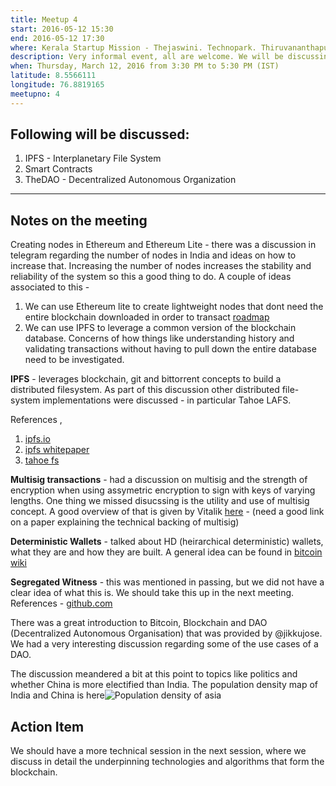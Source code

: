 ```yaml
---
title: Meetup 4
start: 2016-05-12 15:30
end: 2016-05-12 17:30
where: Kerala Startup Mission - Thejaswini. Technopark. Thiruvananthapuram.
description: Very informal event, all are welcome. We will be discussing everything related to Blockchain, ethereum in the proposed time.
when: Thursday, March 12, 2016 from 3:30 PM to 5:30 PM (IST)
latitude: 8.5566111
longitude: 76.8819165
meetupno: 4
---
```



## Following will be discussed:
 1. IPFS - Interplanetary File System
 2. Smart Contracts
 3. TheDAO - Decentralized Autonomous Organization

---

## Notes on the meeting
Creating nodes in Ethereum and Ethereum Lite - there was a discussion in telegram regarding the number of nodes in India and ideas on how to increase that. Increasing the number of nodes increases the stability and reliability of the system so this a good thing to do. A couple of ideas associated to this -

  1. We can use Ethereum lite to create lightweight nodes that dont need the entire blockchain downloaded in order to transact [roadmap](http://ethereum.stackexchange.com/questions/225/ethereum-light-client-roadmap)
  2. We can use IPFS to leverage a common version of the blockchain database. Concerns of how things like understanding history and validating transactions without having to pull down the entire database need to be investigated.

**IPFS** - leverages blockchain, git and bittorrent concepts to build a distributed filesystem. As part of this discussion other distributed file-system implementations were discussed - in particular Tahoe LAFS.  

References ,

 1. [ipfs.io](https://ipfs.io/)
 2. [ipfs whitepaper](https://github.com/ipfs/papers/raw/master/ipfs-cap2pfs/ipfs-p2p-file-system.pdf)
 3. [tahoe fs](https://www.tahoe-lafs.org/)

**Multisig transactions** - had a discussion on multisig and the strength of encryption when using assymetric encryption to sign with keys of varying lengths. One thing we missed disucssing is the utility and use of multisig concept. A good overview of that is given by Vitalik [here](https://bitcoinmagazine.com/articles/multisig-future-bitcoin-1394686504) - (need a good link on a paper explaining the technical backing of multisig)

**Deterministic Wallets** - talked about HD (heirarchical deterministic) wallets, what they are and how they are built. A general idea can be found in [bitcoin wiki](https://en.bitcoin.it/wiki/Deterministic_wallet)

**Segregated Witness** - this was mentioned in passing, but we did not have a clear idea of what this is. We should take this up in the next meeting. References - [github.com](https://github.com/bitcoin/bips/blob/master/bip-0141.mediawiki)

There was a great introduction to Bitcoin, Blockchain and DAO (Decentralized Autonomous Organisation) that was provided by @jikkujose. We had a very interesting discussion regarding some of the use cases of a DAO.

The discussion meandered a bit at this point to topics like politics and whether China is more electified than India. The population density map of India and China is here![Population density of asia](http://www.china-mike.com/wp-content/uploads/2011/01/map-population-asia-china-india.jpg)


## Action Item

We should have a more technical session in the next session, where we discuss in detail the underpinning technologies and algorithms that form the blockchain.

